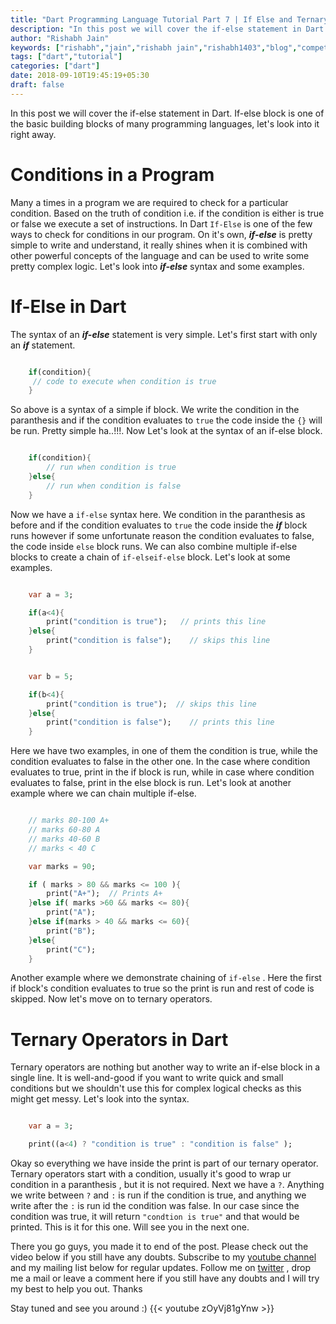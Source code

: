```yaml
---
title: "Dart Programming Language Tutorial Part 7 | If Else and Ternary Operators in Dart"
description: "In this post we will cover the if-else statement in Dart. If-else block is one of the basic building blocks of many programming languages, let's look into it right away."
author: "Rishabh Jain"
keywords: ["rishabh","jain","rishabh jain","rishabh1403","blog","competitive","coding","programming","tech","technology","dart","dartlang","if-else","ternary","operators","syntax"]
tags: ["dart","tutorial"]
categories: ["dart"]
date: 2018-09-10T19:45:19+05:30
draft: false
---
```

In this post we will cover the if-else statement in Dart. If-else block is one of the basic building blocks of many programming languages, let's look into it right away.
<!--more-->

# Conditions in a Program

Many a times in a program we are required to check for a particular condition. Based on the truth of condition i.e. if the condition is either is true or false we execute a set of instructions. In Dart `If-Else` is one of the few ways to check for conditions in our program. On it's own, ***if-else*** is pretty simple to write and understand, it really shines when it is combined with other powerful concepts of the language and can be used to write some pretty complex logic. Let's look into ***if-else*** syntax and some examples.

# If-Else in Dart

The syntax of an ***if-else*** statement is very simple. Let's first start with only an ***if*** statement.

```dart

    if(condition){
     // code to execute when condition is true
    }

```

So above is a syntax of a simple if block. We write the condition in the paranthesis and if the condition evaluates to `true` the code inside the `{}` will be run. Pretty simple ha..!!!. Now Let's look at the syntax of an if-else block.

```dart

    if(condition){
        // run when condition is true
    }else{
        // run when condition is false    
    }

```
Now we have a `if-else` syntax here. We condition in the paranthesis as before and if the condition evaluates to `true` the code inside the ***if*** block runs however if some unfortunate reason the condition evaluates to false, the code inside `else` block runs. We can also combine multiple if-else blocks to create a chain of `if-elseif-else` block. Let's look at some examples.

```dart

    var a = 3;

    if(a<4){
        print("condition is true");   // prints this line   
    }else{
        print("condition is false");    // skips this line
    }


    var b = 5;

    if(b<4){
        print("condition is true");  // skips this line   
    }else{
        print("condition is false");    // prints this line
    }

```

Here we have two examples, in one of them the condition is true, while the condition evaluates to false in the other one. In the case where condition evaluates to true, print in the if block is run, while in case where condition evaluates to false, print in the else block is run. Let's look at another example where we can chain multiple if-else. 

```dart

    // marks 80-100 A+
    // marks 60-80 A
    // marks 40-60 B
    // marks < 40 C

    var marks = 90;

    if ( marks > 80 && marks <= 100 ){
        print("A+");  // Prints A+    
    }else if( marks >60 && marks <= 80){
        print("A");
    }else if(marks > 40 && marks <= 60){
        print("B");
    }else{
        print("C");
    }

```

Another example where we demonstrate chaining of `if-else` . Here the first if block's condition evaluates to true so the print is run and rest of code is skipped. Now let's move on to ternary operators.

# Ternary Operators in Dart

Ternary operators are nothing but another way to write an if-else block in a single line. It is well-and-good if you want to write quick and small conditions but we shouldn't use this for complex logical checks as this might get messy. Let's look into the syntax.

```dart

    var a = 3;

    print((a<4) ? "condition is true" : "condition is false" );

```
Okay so everything we have inside the print is part of our ternary operator. Ternary operators start with a condition, usually it's good to wrap ur condition in a paranthesis , but it is not required. Next we have a `?`. Anything we write between `?` and `:` is run if the condition is true, and anything we write after the `:` is run id the condition was false. In our case since the condition was true, it will return `"condtion is true"` and that would be printed. This is it for this one. Will see you in the next one.

There you go guys, you made it to end of the post. Please check out the video below if you still have any doubts. Subscribe to my [youtube channel](https://www.youtube.com/channel/UC4syrEYE9_fzeVBajZIyHlA) and my mailing list below for regular updates. Follow me on [twitter](https://www.twitter.com/rishabhjain1403) , drop me a mail or leave a comment here if you still have any doubts and I will try my best to help you out. Thanks

Stay tuned and see you around :)
{{< youtube zOyVj81gYnw >}}  

